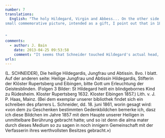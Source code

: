 ```yaml
---
number: 7
translations:
  English: "The holy Hildegard, Virgin and Abbess... On the other side: holy Virgin and Abbess Hildegard, Founder of the Rupertsberg and Eibingen Abbeys, asking God to enlighten the spiritually blind. (Includes three pictures: St. Hildegard healing a child born blind, in Rüdesheim.  Rupertsberg Abbey 1632.  Eibinginen Abbey 1857.)  Lithograph by J. P. Haas, Mainz. (With the copy in our Library can be found a letter written by Parish Priest, Ludwig Schneider, dated June 18, 1861, in which he says: \"in connection with the 
small commemorative picture, intended as a gift, I point out that in 1857 I had brought this small picture into direct contact with the head of our saint; so it is that the alma mater by this process is brought into even more intimate contact with the creator of its most valuable possession. [Trans. J. Docking]


"
comments:
  - author: J. Bain
    date: 2013-04-25 09:53:58
    comment: "It seems that Schneider touched Hildegard's actual head, which is one of Eibingen's relics, with the copy of the leaflet that he planned to send to the library.  The 'alma mater' is in this case the Landesbibliothek, whose most valuable possession is the Riesencodex, the main manuscript associated with Hildegard's works. I have a photocopy of this leaflet and can provide a copy on request. "
urls:
---
```


(L. SCHNEIDER), Die heilige Hildegardis, Jungfrau und Abtissin. 8vo. I blatt. Auf der anderen seite: Heilige Jungfrau und Abtissin Hildegardis, Stifterin der Klöster Rupertsberg und Eibingen, bitte Gott um Erleuchtung der Geistesblinden. (Folgen 3 Bilder: St Hildegard heilt ein blindgebornes Kind zu Rüdesheim. Kloster Rupertsberg 1632. Kloster Eibingen 1857.) Lith. v. J. P. Haas, Mainz. (Bei dem exemplar unserer bibliothek findet sich ein schreiben des pfarrers L. Schneider, dd. 18. juni 1861, worin gesagt wird: «von dem zu Geschenken bestimmten Gedenkbildchen bemerke ich, dasz ich diese Bildchen im Jahre 1857 mit dem Haupte unserer Heiligen in unmittelbare Berührung gebracht hatte; und so ist denn die alma mater durch dieses Medium so zu sagen in noch innigern Gemeinschaft mit der Verfasserin ihres werthvollsten Besitzes gebracht.»)
